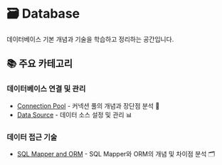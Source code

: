 # 🗃️ Database

데이터베이스 기본 개념과 기술을 학습하고 정리하는 공간입니다.

## 📚 주요 카테고리

### 데이터베이스 연결 및 관리
- [Connection Pool](./ConnectionPool.md) - 커넥션 풀의 개념과 장단점 분석 🔗
- [Data Source](./DataSource.md) - 데이터 소스 설정 및 관리 📊

### 데이터 접근 기술
- [SQL Mapper and ORM](./SQLMapper_and_ORM.md) - SQL Mapper와 ORM의 개념 및 차이점 분석 🗂️
